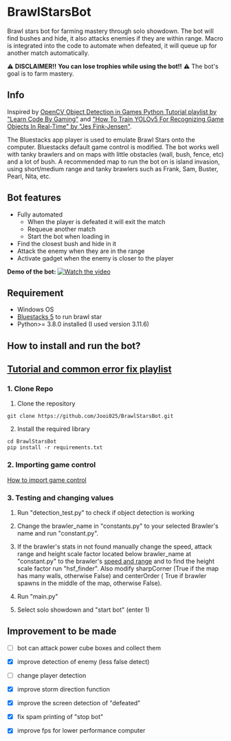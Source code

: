 # BrawlStarsBot
Brawl stars bot for farming mastery through solo showdown. The bot will find bushes and hide, it also attacks enemies if they are within range. Macro is integrated into the code to automate when defeated, it will queue up for another match automatically. 

⚠️ **DISCLAIMER!!**  ****You can lose trophies while using the bot!!**** ⚠️  The bot's goal is to farm mastery.

## Info
Inspired by [OpenCV Object Detection in Games Python Tutorial playlist by "Learn Code By Gaming"](https://www.youtube.com/watch?v=KecMlLUuiE4&list=PL1m2M8LQlzfKtkKq2lK5xko4X-8EZzFPI) and ["How To Train YOLOv5 For Recognizing Game Objects In Real-Time" by "Jes Fink-Jensen"](https://betterprogramming.pub/how-to-train-yolov5-for-recognizing-custom-game-objects-in-real-time-9d78369928a8).

The Bluestacks app player is used to emulate Brawl Stars onto the computer. Bluestacks default game control is modified. The bot works well with tanky brawlers and on maps with little obstacles (wall, bush, fence, etc) and a lot of bush.
A recommended map to run the bot on is island invasion, using short/medium range and tanky brawlers such as Frank, Sam, Buster, Pearl, Nita, etc.

## Bot features
- Fully automated
   - When the player is defeated it will exit the match
   - Requeue another match
   - Start the bot when loading in
- Find the closest bush and hide in it 
- Attack the enemy when they are in the range
- Activate gadget when the enemy is closer to the player

  
****Demo of the bot:****
[![Watch the video](https://github.com/Jooi025/BrawlStarsBot/blob/main/misc/image/youtube_thumbnail.jpg)](https://youtu.be/TWmNfkQBVYk?si=CXaSBoAV-YknJPLt)

## Requirement
* Windows OS
* [Bluestacks 5](https://www.bluestacks.com/download.html) to run brawl star
* Python>= 3.8.0 installed (I used version 3.11.6)

## How to install and run the bot?
## [Tutorial and common error fix playlist](https://youtube.com/playlist?list=PLD9X_geub8rmkcpJSWzvoqmB9VZk-9TfO&si=7vrCV9s1kLviRaTL)
### 1. Clone Repo
1. Clone the repository 
```
git clone https://github.com/Jooi025/BrawlStarsBot.git
```
2. Install the required library
```
cd BrawlStarsBot
pip install -r requirements.txt
```
### 2. Importing game control
[How to import game control](https://github.com/Jooi025/BrawlStarsBot/blob/main/control/control.md)
### 3. Testing and changing values
1. Run "detection_test.py" to check if object detection is working
2. Change the brawler_name  in "constants.py" to your selected Brawler's name and run "constant.py".
3. If the brawler's stats in not found manually change the speed, attack range and height scale factor located below brawler_name at "constant.py" to the brawler's [speed and range](https://pixelcrux.com/Brawl_Stars/Brawlers/)  and to find the height scale factor run "hsf_finder". Also modify sharpCorner (True if the map has many walls, otherwise False) and centerOrder ( True if brawler spawns in the middle of the map, otherwise False).
     
4. Run "main.py"

5. Select solo showdown and "start bot" (enter 1)

 ## Improvement to be made
 - [ ] bot can attack power cube boxes and collect them
 - [x] improve detection of enemy (less false detect)
 - [ ] change player detection
 - [x] improve storm direction function 
 - [x] improve the screen detection of "defeated"
 - [x] fix spam printing of "stop bot" 
 - [x] improve fps for lower performance computer 




